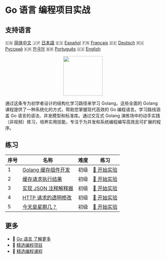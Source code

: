 # Go 语言 编程项目实战

## 支持语言

🇨🇳 [简体中文](README_zh.md) 🇯🇵 [日本語](README_ja.md) 🇪🇸 [Español](README_es.md) 🇫🇷 [Français](README_fr.md) 🇩🇪 [Deutsch](README_de.md) 🇷🇺 [Русский](README_ru.md) 🇰🇷 [한국어](README_ko.md) 🇧🇷 [Português](README_pt.md) 🇺🇸 [English](README.md) 

<div align="center">
<img width="128px" src="https://file.labex.io/path/YgASYacMNI6I.png">
</div>

通过这条专为初学者设计的结构化学习路径来学习 Golang。这些全面的 Golang 课程提供了一种系统化的方式，帮助您掌握现代高效的 Go 编程语言。学习路线涵盖 Go 语言的语法、并发模型和标准库。通过交互式 Golang 演练场中的动手实践（非视频）练习，培养实用技能，专注于为并发和系统编程编写高效且可扩展的程序。

## 练习

|   序号 | 名称                                                                                                 | 难度   | 练习                                                                                         |
|--------|------------------------------------------------------------------------------------------------------|--------|----------------------------------------------------------------------------------------------|
|      1 | [Golang 缓存组件开发](https://labex.io/zh/courses/project-development-of-golang-caching-component)   | 初级   | [🚀 开始实验](https://labex.io/zh/courses/project-development-of-golang-caching-component)   |
|      2 | [缓存请求执行结果](https://labex.io/zh/courses/project-cache-request-execution-results)              | 初级   | [🚀 开始实验](https://labex.io/zh/courses/project-cache-request-execution-results)           |
|      3 | [实现 JSON 注释解释器](https://labex.io/zh/courses/project-implement-json-comment-interpreter)       | 初级   | [🚀 开始实验](https://labex.io/zh/courses/project-implement-json-comment-interpreter)        |
|      4 | [HTTP 请求的透明修改](https://labex.io/zh/courses/project-transparent-modification-of-http-requests) | 初级   | [🚀 开始实验](https://labex.io/zh/courses/project-transparent-modification-of-http-requests) |
|      5 | [今天是星期几？](https://labex.io/zh/courses/project-what-day-is-it-today)                           | 初级   | [🚀 开始实验](https://labex.io/zh/courses/project-what-day-is-it-today)                      |

## 更多

- 🔗 [Go 语言 了解更多](https://labex.io/zh/skilltrees/go)
- 🔗 [精选编程项目](https://github.com/labex-labs/awesome-programming-projects)
- 🔗 [精选编程课程](https://github.com/labex-labs/awesome-programming-courses)

